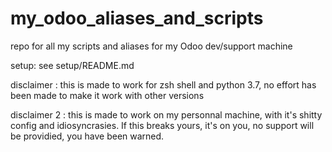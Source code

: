 # my_odoo_aliases_and_scripts
repo for all my scripts and aliases for my Odoo dev/support machine

setup:
see setup/README.md


disclaimer :
this is made to work for zsh shell and python 3.7, no effort has been made to make it work with other versions

disclaimer 2 :
this is made to work on my personnal machine, with it's shitty config and idiosyncrasies. If this breaks yours, it's on you, no support will be providied, you have been warned.
